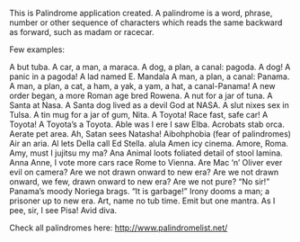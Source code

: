 This is Palindrome application created.
A palindrome is a word, phrase, number or other sequence of characters which reads the same backward as forward, such as madam or racecar.

Few examples:

A but tuba.
A car, a man, a maraca.
A dog, a plan, a canal: pagoda.
A dog! A panic in a pagoda!
A lad named E. Mandala
A man, a plan, a canal: Panama.
A man, a plan, a cat, a ham, a yak, a yam, a hat, a canal-Panama!
A new order began, a more Roman age bred Rowena.
A nut for a jar of tuna.
A Santa at Nasa.
A Santa dog lived as a devil God at NASA.
A slut nixes sex in Tulsa.
A tin mug for a jar of gum, Nita.
A Toyota! Race fast, safe car! A Toyota!
A Toyota’s a Toyota.
Able was I ere I saw Elba.
Acrobats stab orca.
Aerate pet area.
Ah, Satan sees Natasha!
Aibohphobia (fear of palindromes)
Air an aria.
Al lets Della call Ed Stella.
alula
Amen icy cinema.
Amore, Roma.
Amy, must I jujitsu my ma?
Ana
Animal loots foliated detail of stool lamina.
Anna
Anne, I vote more cars race Rome to Vienna.
Are Mac ‘n’ Oliver ever evil on camera?
Are we not drawn onward to new era?
Are we not drawn onward, we few, drawn onward to new era?
Are we not pure? “No sir!” Panama’s moody Noriega brags. “It is garbage!” Irony dooms a man; a prisoner up to new era.
Art, name no tub time. Emit but one mantra.
As I pee, sir, I see Pisa!
Avid diva.

Check all palindromes here: http://www.palindromelist.net/
